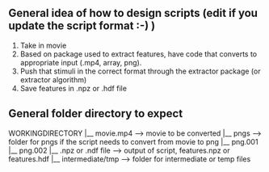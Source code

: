 ## General idea of how to design scripts (edit if you update the script format :-) )

1. Take in movie
2. Based on package used to extract features, have code that converts to appropriate input (.mp4, array, png).
3. Push that stimuli in the correct format through the extractor package (or extractor algorithm)
4. Save features in .npz or .hdf file

## General folder directory to expect
WORKINGDIRECTORY
  |__ movie.mp4             --> movie to be converted
  |__ pngs                  --> folder for pngs if the script needs to convert from movie to png
      |__ png.001
      |__ png.002
  |__ .npz or .ndf file     --> output of script, features.npz or features.hdf
  |__ intermediate/tmp      --> folder for intermediate or temp files